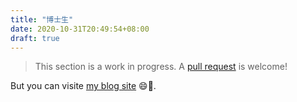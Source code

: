 ```yaml
---
title: "博士生"
date: 2020-10-31T20:49:54+08:00
draft: true
---
```


>  This section is a work in progress. A [pull request](https://github.com/hpcde/hpcde.github.com/pulls) is welcome!

But you can visite [my blog site](https://blog.gensh.me) 😄🎉.
